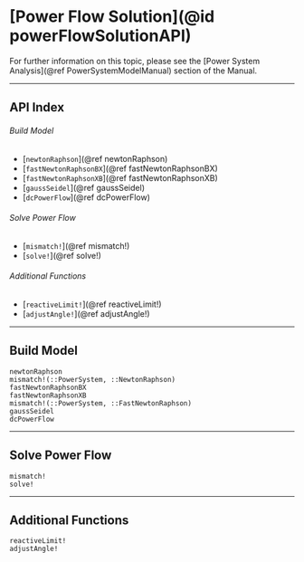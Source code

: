 # [Power Flow Solution](@id powerFlowSolutionAPI)

For further information on this topic, please see the [Power System Analysis](@ref PowerSystemModelManual) section of the Manual.

---

## API Index

###### Build Model
* [`newtonRaphson`](@ref newtonRaphson)
* [`fastNewtonRaphsonBX`](@ref fastNewtonRaphsonBX)
* [`fastNewtonRaphsonXB`](@ref fastNewtonRaphsonXB)
* [`gaussSeidel`](@ref gaussSeidel)
* [`dcPowerFlow`](@ref dcPowerFlow)

###### Solve Power Flow
* [`mismatch!`](@ref mismatch!)
* [`solve!`](@ref solve!)

###### Additional Functions
* [`reactiveLimit!`](@ref reactiveLimit!)
* [`adjustAngle!`](@ref adjustAngle!)

---

## Build Model
```@docs
newtonRaphson
mismatch!(::PowerSystem, ::NewtonRaphson)
fastNewtonRaphsonBX
fastNewtonRaphsonXB
mismatch!(::PowerSystem, ::FastNewtonRaphson)
gaussSeidel
dcPowerFlow
```

---

## Solve Power Flow
```@docs
mismatch!
solve!
```

---

## Additional Functions
```@docs
reactiveLimit!
adjustAngle!
```